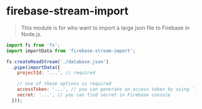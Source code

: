 firebase-stream-import
======================

> This module is for who want to import a large json file to Firebase in Node.js.

```javascript
import fs from 'fs';
import importData from 'firebase-stream-import';

fs.createReadStream('./database.json')
  .pipe(importData({
    projectId: '...', // required

    // one of these options is required
    accessToken: '...', // you can generate an access token by using `firebase-admin`
    secret: '...', // you can find secret in Firebase console
  }));
```
